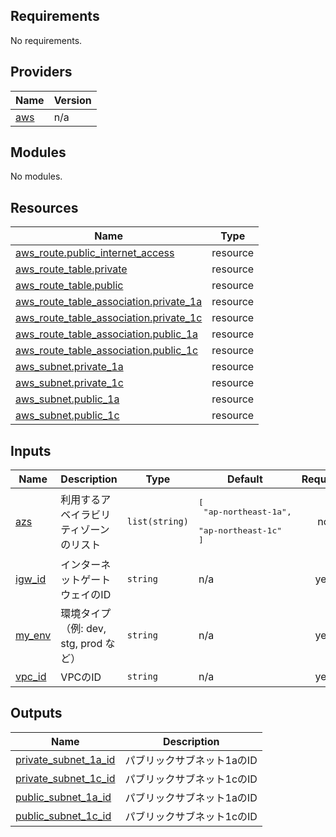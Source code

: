 <!-- BEGIN_TF_DOCS -->
## Requirements

No requirements.

## Providers

| Name | Version |
|------|---------|
| <a name="provider_aws"></a> [aws](#provider\_aws) | n/a |

## Modules

No modules.

## Resources

| Name | Type |
|------|------|
| [aws_route.public_internet_access](https://registry.terraform.io/providers/hashicorp/aws/latest/docs/resources/route) | resource |
| [aws_route_table.private](https://registry.terraform.io/providers/hashicorp/aws/latest/docs/resources/route_table) | resource |
| [aws_route_table.public](https://registry.terraform.io/providers/hashicorp/aws/latest/docs/resources/route_table) | resource |
| [aws_route_table_association.private_1a](https://registry.terraform.io/providers/hashicorp/aws/latest/docs/resources/route_table_association) | resource |
| [aws_route_table_association.private_1c](https://registry.terraform.io/providers/hashicorp/aws/latest/docs/resources/route_table_association) | resource |
| [aws_route_table_association.public_1a](https://registry.terraform.io/providers/hashicorp/aws/latest/docs/resources/route_table_association) | resource |
| [aws_route_table_association.public_1c](https://registry.terraform.io/providers/hashicorp/aws/latest/docs/resources/route_table_association) | resource |
| [aws_subnet.private_1a](https://registry.terraform.io/providers/hashicorp/aws/latest/docs/resources/subnet) | resource |
| [aws_subnet.private_1c](https://registry.terraform.io/providers/hashicorp/aws/latest/docs/resources/subnet) | resource |
| [aws_subnet.public_1a](https://registry.terraform.io/providers/hashicorp/aws/latest/docs/resources/subnet) | resource |
| [aws_subnet.public_1c](https://registry.terraform.io/providers/hashicorp/aws/latest/docs/resources/subnet) | resource |

## Inputs

| Name | Description | Type | Default | Required |
|------|-------------|------|---------|:--------:|
| <a name="input_azs"></a> [azs](#input\_azs) | 利用するアベイラビリティゾーンのリスト | `list(string)` | <pre>[<br/>  "ap-northeast-1a",<br/>  "ap-northeast-1c"<br/>]</pre> | no |
| <a name="input_igw_id"></a> [igw\_id](#input\_igw\_id) | インターネットゲートウェイのID | `string` | n/a | yes |
| <a name="input_my_env"></a> [my\_env](#input\_my\_env) | 環境タイプ（例: dev, stg, prod など） | `string` | n/a | yes |
| <a name="input_vpc_id"></a> [vpc\_id](#input\_vpc\_id) | VPCのID | `string` | n/a | yes |

## Outputs

| Name | Description |
|------|-------------|
| <a name="output_private_subnet_1a_id"></a> [private\_subnet\_1a\_id](#output\_private\_subnet\_1a\_id) | パブリックサブネット1aのID |
| <a name="output_private_subnet_1c_id"></a> [private\_subnet\_1c\_id](#output\_private\_subnet\_1c\_id) | パブリックサブネット1cのID |
| <a name="output_public_subnet_1a_id"></a> [public\_subnet\_1a\_id](#output\_public\_subnet\_1a\_id) | パブリックサブネット1aのID |
| <a name="output_public_subnet_1c_id"></a> [public\_subnet\_1c\_id](#output\_public\_subnet\_1c\_id) | パブリックサブネット1cのID |
<!-- END_TF_DOCS -->